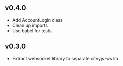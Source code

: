 ## v0.4.0
- Add AccountLogin class
- Clean up imports
- Use babel for tests
## v0.3.0
- Extract websocket library to separate citvyjs-ws lib
